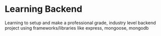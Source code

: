 # Learning Backend

Learning to setup and make a professional grade, industry level backend project using frameworks/libraries like express, mongoose, mongodb